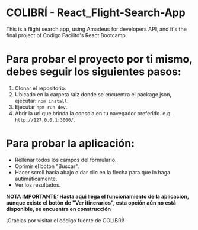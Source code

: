 # COLIBRÍ - React_Flight-Search-App
This is a flight search app, using Amadeus for developers API, and it's the final project of Codigo Facilito's React Bootcamp.

# Para probar el proyecto por ti mismo, debes seguir los siguientes pasos:
1. Clonar el repositorio.
2. Ubicado en la carpeta raiz donde se encuentra el package.json, ejecutar:
  `npm install`.
3. Ejecutar `npm run dev`.
4. Abrir la url que brinda la consola en tu navegador preferido. e.g. `http://127.0.0.1:3000/`.

# Para probar la aplicación:
- Rellenar todos los campos del formulario.
- Oprimir el botón "Buscar".
- Hacer scroll hacia abajo o dar clic en la flecha para que lo haga autimáticamente.
- Ver los resultados.

**NOTA IMPORTANTE: Hasta aqui llega el funcionamiento de la aplicación, aunque existe el botón de "Ver itinerarios", esta opción aún no está disponible, se encuentra en construcción**

¡Gracias por visitar el código fuente de COLIBRÍ!
